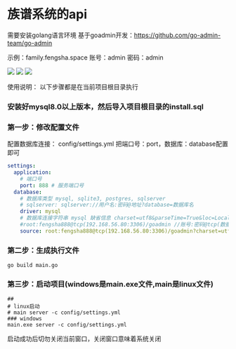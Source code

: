 # 族谱系统的api
需要安装golang语言环境
基于goadmin开发：https://github.com/go-admin-team/go-admin

示例：family.fengsha.space
账号：admin
密码：admin

![](./public/images/B469BAD7-3E3E-4fc3-B985-5BE910692E29.png)
![](./public/images/99BDEB99-DFB6-480b-BADA-EC519C94454F.png)
![](./public/images/D263A3BA-C8BB-4b47-B39D-42A307A8526E.png)

使用说明：
以下步骤都是在当前项目根目录执行
### 安装好mysql8.0以上版本，然后导入项目根目录的install.sql
### 第一步：修改配置文件
配置数据库连接：
config/settings.yml
把端口号：port，数据库：database配置即可
```yaml
settings:
  application:
    # 端口号
    port: 888 # 服务端口号
  database:
    # 数据库类型 mysql, sqlite3, postgres, sqlserver
    # sqlserver: sqlserver://用户名:密码@地址?database=数据库名
    driver: mysql
    # 数据库连接字符串 mysql 缺省信息 charset=utf8&parseTime=True&loc=Local&timeout=1000ms
    #root:fengsha888@tcp(192.168.56.80:3306)/goadmin //账号:密码@tcp(数据库的地址:端口)/数据库名称
    source: root:fengsha888@tcp(192.168.56.80:3306)/goadmin?charset=utf8&parseTime=True&loc=Local&timeout=1000ms
```
### 第二步：生成执行文件
```shell
go build main.go
```
### 第三步：启动项目(windows是main.exe文件,main是linux文件)
```shell
##
# linux启动
# main server -c config/settings.yml
### windows
main.exe server -c config/settings.yml
```
启动成功后切勿关闭当前窗口，关闭窗口意味着系统关闭

